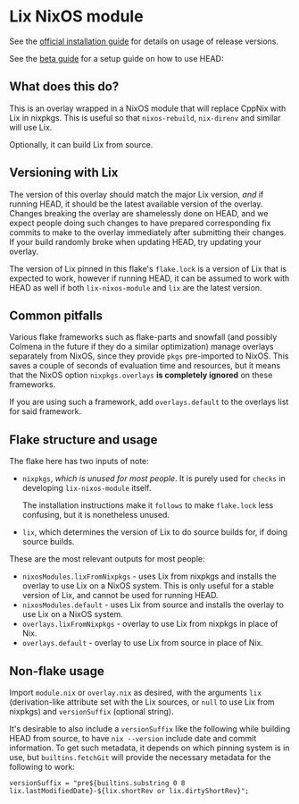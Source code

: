 # Lix NixOS module

See the [official installation guide][install-guide] for details on usage of
release versions.

[install-guide]: https://lix.systems/install/

See the [beta guide][beta-guide] for a setup guide on how to use HEAD:

[beta-guide]: https://wiki.lix.systems/link/1

## What does this do?

This is an overlay wrapped in a NixOS module that will replace CppNix with Lix
in nixpkgs. This is useful so that `nixos-rebuild`, `nix-direnv` and similar
will use Lix.

Optionally, it can build Lix from source.

## Versioning with Lix

The version of this overlay should match the major Lix version, *and* if
running HEAD, it should be the latest available version of the overlay.
Changes breaking the overlay are shamelessly done on HEAD, and we expect people
doing such changes to have prepared corresponding fix commits to make to the
overlay immediately after submitting their changes. If your build randomly
broke when updating HEAD, try updating your overlay.

The version of Lix pinned in this flake's `flake.lock` is a version of Lix
that is expected to work, however if running HEAD, it can be assumed to work
with HEAD as well if both `lix-nixos-module` and `lix` are the latest version.

## Common pitfalls

Various flake frameworks such as flake-parts and snowfall (and possibly Colmena
in the future if they do a similar optimization) manage overlays separately
from NixOS, since they provide `pkgs` pre-imported to NixOS. This saves a
couple of seconds of evaluation time and resources, but it means that the NixOS
option `nixpkgs.overlays` **is completely ignored** on these frameworks.

If you are using such a framework, add `overlays.default` to the overlays list
for said framework.

## Flake structure and usage

The flake here has two inputs of note:
- `nixpkgs`, *which is unused for most people*. It is purely used for `checks`
  in developing `lix-nixos-module` itself.

  The installation instructions make it `follows` to make `flake.lock` less
  confusing, but it is nonetheless unused.
- `lix`, which determines the version of Lix to do source builds for, if doing
  source builds.

These are the most relevant outputs for most people:

- `nixosModules.lixFromNixpkgs` - uses Lix from nixpkgs and installs the
  overlay to use Lix on a NixOS system. This is only useful for a stable
  version of Lix, and cannot be used for running HEAD.
- `nixosModules.default` - uses Lix from source and installs the overlay to use
  Lix on a NixOS system.
- `overlays.lixFromNixpkgs` - overlay to use Lix from nixpkgs in place of Nix.
- `overlays.default` - overlay to use Lix from source in place of Nix.

## Non-flake usage

Import `module.nix` or `overlay.nix` as desired, with the arguments `lix`
(derivation-like attribute set with the Lix sources, or `null` to use Lix from
nixpkgs) and `versionSuffix` (optional string).

It's desirable to also include a `versionSuffix` like the following while
building HEAD from source, to have `nix --version` include date and commit
information. To get such metadata, it depends on which pinning system is in
use, but `builtins.fetchGit` will provide the necessary metadata for the
following to work:

```
versionSuffix = "pre${builtins.substring 0 8 lix.lastModifiedDate}-${lix.shortRev or lix.dirtyShortRev}";
```
